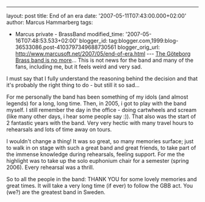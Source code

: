 ---
layout: post
title: End of an era
date: '2007-05-11T07:43:00.000+02:00'
author: Marcus Hammarberg
tags:
  - Marcus
private - BrassBand
modified_time: '2007-05-16T07:48:53.533+02:00'
blogger_id: tag:blogger.com,1999:blog-36533086.post-4103797349688730561
blogger_orig_url: http://www.marcusoft.net/2007/05/end-of-era.html ---
[The Göteborg Brass band is no
more](http://www.goteborgbrassband.org.se/)... This is not news for the
band and many of the fans, including me, but it feels weird and very
sad.

I must say that I fully understand the reasoning behind the decision and
that it's probably the right thing to do - but still it so sad...

For me personally the band has been something of my idols (and almost
legends) for a long, long time. Then, in 2005, i got to play with the
band myself. I still remember the day in the office - doing cartwheels
and scream (like many other days, i hear some people say :)). That also
was the start of 2 fantastic years with the band. Very very hectic with
many travel hours to rehearsals and lots of time away on tours.

I wouldn't change a thing!
It was so great, so many memories surface; just to walk in on stage with
such a great band and great friends, to take part of the immense
knowledge during rehearsals, feeling support. For me the highlight was
to take up the solo euphonium chair for a semester (spring 2006). Every
rehearsal was a thrill.

So to all the people in the band: THANK YOU for some lovely memories and
great times. It will take a very long time (if ever) to follow the GBB
act. You (we?) are the greatest band in Sweden.
